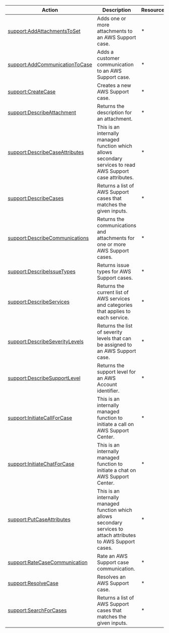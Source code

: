 | Action | Description | Resource | Condition |
| --- | --- | --- | --- |
| [support:AddAttachmentsToSet](https://docs.aws.amazon.com/awssupport/latest/APIReference/API_AddAttachmentsToSet.html) | Adds one or more attachments to an AWS Support case. | * | - |
| [support:AddCommunicationToCase](https://docs.aws.amazon.com/awssupport/latest/APIReference/API_AddCommunicationToCase.html) | Adds a customer communication to an AWS Support case. | * | - |
| [support:CreateCase](https://docs.aws.amazon.com/awssupport/latest/APIReference/API_CreateCase.html) | Creates a new AWS Support case. | * | - |
| [support:DescribeAttachment](https://docs.aws.amazon.com/awssupport/latest/APIReference/API_DescribeAttachment.html) | Returns the description for an attachment. | * | - |
| [support:DescribeCaseAttributes](https://docs.aws.amazon.com/service-authorization/latest/reference/list_awssupport.html) | This is an internally managed function which allows secondary services to read AWS Support case attributes. | * | - |
| [support:DescribeCases](https://docs.aws.amazon.com/awssupport/latest/APIReference/API_DescribeCases.html) | Returns a list of AWS Support cases that matches the given inputs. | * | - |
| [support:DescribeCommunications](https://docs.aws.amazon.com/awssupport/latest/APIReference/API_DescribeCommunications.html) | Returns the communications and attachments for one or more AWS Support cases. | * | - |
| [support:DescribeIssueTypes](https://docs.aws.amazon.com/service-authorization/latest/reference/list_awssupport.html) | Returns issue types for AWS Support cases. | * | - |
| [support:DescribeServices](https://docs.aws.amazon.com/awssupport/latest/APIReference/API_DescribeServices.html) | Returns the current list of AWS services and categories that applies to each service. | * | - |
| [support:DescribeSeverityLevels](https://docs.aws.amazon.com/awssupport/latest/APIReference/API_DescribeSeverityLevels.html) | Returns the list of severity levels that can be assigned to an AWS Support case. | * | - |
| [support:DescribeSupportLevel](https://docs.aws.amazon.com/service-authorization/latest/reference/list_awssupport.html) | Returns the support level for an AWS Account identifier. | * | - |
| [support:InitiateCallForCase](https://docs.aws.amazon.com/service-authorization/latest/reference/list_awssupport.html) | This is an internally managed function to initiate a call on AWS Support Center. | * | - |
| [support:InitiateChatForCase](https://docs.aws.amazon.com/service-authorization/latest/reference/list_awssupport.html) | This is an internally managed function to initiate a chat on AWS Support Center. | * | - |
| [support:PutCaseAttributes](https://docs.aws.amazon.com/service-authorization/latest/reference/list_awssupport.html) | This is an internally managed function which allows secondary services to attach attributes to AWS Support cases. | * | - |
| [support:RateCaseCommunication](https://docs.aws.amazon.com/service-authorization/latest/reference/list_awssupport.html) | Rate an AWS Support case communication. | * | - |
| [support:ResolveCase](https://docs.aws.amazon.com/awssupport/latest/APIReference/API_ResolveCase.html) | Resolves an AWS Support case. | * | - |
| [support:SearchForCases](https://docs.aws.amazon.com/service-authorization/latest/reference/list_awssupport.html) | Returns a list of AWS Support cases that matches the given inputs. | * | - |
